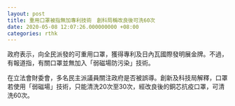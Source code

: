 ```yaml
---
layout: post
title: 重用口罩被指無加專利技術　創科局稱改良後可洗60次
date: 2020-05-08 12:07:26.000000000 +08:00
categories: rthk
---
```


政府表示，向全民派發的可重用口罩，獲得專利及日內瓦國際發明展金牌。不過，有報道指，有關口罩並無加入「弱磁場防污染」技術。

在立法會財委會，多名民主派議員關注政府是否被誤導。創新及科技局解釋，口罩若使用「弱磁場」技術，只能清洗20次至30次，經改良後的銅芯抗疫口罩，可清洗60次。

